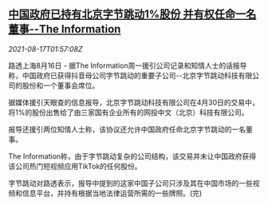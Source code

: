 <!--1629167464000-->
[中国政府已持有北京字节跳动1%股份 并有权任命一名董事--The Information](https://cn.reuters.com/article/bytedance-0816-mon-idCNKBS2FI048)
------

<div><i>2021-08-17T01:57:08Z</i></div><p>路透上海8月16日 - 据The Information周一援引公司记录和知情人士的话报导称，中国政府已获得抖音母公司字节跳动的重要子公司--北京字节跳动科技有限公司的股份和一个董事会席位。 　</p><p>据媒体援引天眼查的信息报导，北京字节跳动科技有限公司在4月30日的交易中，将1%的股份出售给了由三家国有企业所有的网投中文（北京）科技有限公司。 　</p><p>报导还援引两位知情人士称，该协议还允许中国政府任命北京字节跳动的一名董事。 　</p><p>The Information称，由于字节跳动复杂的公司结构，该交易并未让中国政府获得该公司热门短视频应用TikTok的任何股份。 　</p><p>字节跳动对路透表示，报导中提到的这家中国子公司只涉及其在中国市场的一些视频和信息平台，并持有根据当地法律运营所需的一些牌照。(完)</p>
